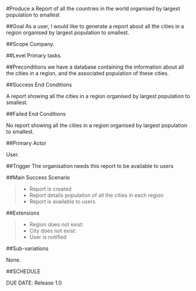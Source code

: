 #Produce a Report of all the countries in the world organised by largest population to smallest

##Goal
As a user, I would like to generate a report about all the cities in a region organised by largest population to smallest.

##Scope
Company.

##Level
Primary tasks.

##Preconditions
we have a database containing the information about all the cities in a region, and the associated population of these cities.


##Success End Conditions

A report showing all the cities in a region organised by largest population to smallest.

##Failed End Conditions

No report showing all the cities in a region organised by largest population to smallest.

##Primary Actor

User.

##Trigger
The organisation needs this report to be available to users

##Main Success Scenario

>- Report is created
>- Report details population of all the cities in each region
>- Report is available to users

##Extensions

>- Region does not exist:
>- City does not exist:
>- User is notified

##Sub-variations

None.

##SCHEDULE

DUE DATE: Release 1.0